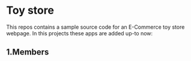 # Toy store
This repos contains a sample source code for an E-Commerce toy store webpage.
In this projects these apps are added up-to now:

## 1.Members